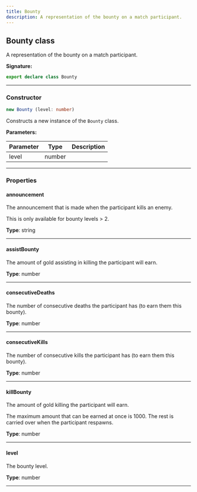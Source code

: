```yaml
---
title: Bounty
description: A representation of the bounty on a match participant.
---
```


## Bounty class

A representation of the bounty on a match participant.

**Signature:**

```ts
export declare class Bounty 
```

---

### Constructor

```ts
new Bounty (level: number)
```

Constructs a new instance of the `Bounty` class.

**Parameters:**

| Parameter | Type | Description |
| --------- | ---- | ----------- |
| level | number |  |
---

### Properties

#### announcement

The announcement that is made when the participant kills an enemy.


This is only available for bounty levels \> 2.



**Type**: string

---

#### assistBounty

The amount of gold assisting in killing the participant will earn.



**Type**: number

---

#### consecutiveDeaths

The number of consecutive deaths the participant has (to earn them this bounty).



**Type**: number

---

#### consecutiveKills

The number of consecutive kills the participant has (to earn them this bounty).



**Type**: number

---

#### killBounty

The amount of gold killing the participant will earn.


The maximum amount that can be earned at once is 1000. The rest is carried over when the participant respawns.



**Type**: number

---

#### level

The bounty level.



**Type**: number

---

